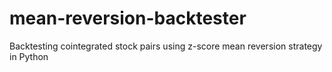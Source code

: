# mean-reversion-backtester
Backtesting cointegrated stock pairs using z-score mean reversion strategy in Python
